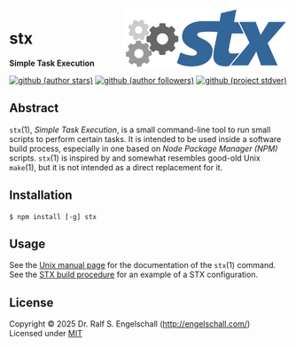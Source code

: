 
<img src="https://raw.githubusercontent.com/rse/stx/master/src/stx-logo.svg" width="300" align="right" alt=""/>

stx
===

**Simple Task Execution**

[![github (author stars)](https://img.shields.io/github/stars/rse?logo=github&label=author%20stars&color=%233377aa)](https://github.com/rse)
[![github (author followers)](https://img.shields.io/github/followers/rse?label=author%20followers&logo=github&color=%234477aa)](https://github.com/rse)
[![github (project stdver)](https://img.shields.io/github/package-json/stdver/rse/rundown?logo=github&label=project%20stdver&color=%234477aa&cacheSeconds=900)](https://github.com/rse/rundown)

Abstract
--------

`stx`(1), *Simple Task Execution*, is a small command-line tool to run
small scripts to perform certain tasks. It is intended to be used inside
a software build process, especially in one based on *Node Package
Manager (NPM)* scripts. `stx`(1) is inspired by and somewhat resembles
good-old Unix `make`(1), but it is not intended as a direct replacement
for it.

Installation
------------

```
$ npm install [-g] stx
```

Usage
-----

See the [Unix manual page](src/stx.md) for the documentation of the `stx`(1) command.
See the [STX build procedure](etc/stx.conf) for an example of a STX configuration.

License
-------

Copyright &copy; 2025 Dr. Ralf S. Engelschall (http://engelschall.com/)<br/>
Licensed under [MIT](https://spdx.org/licenses/MIT)

